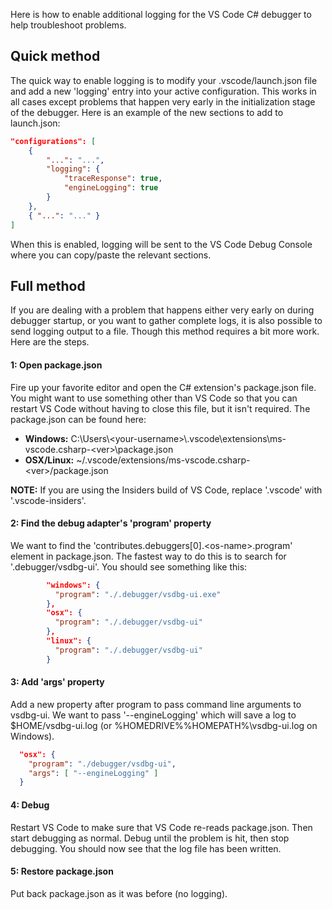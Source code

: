 Here is how to enable additional logging for the VS Code C# debugger to help troubleshoot problems.

## Quick method
The quick way to enable logging is to modify your .vscode/launch.json file and add a new 'logging' entry into your active configuration. This works in all cases except problems that happen very early in the initialization stage of the debugger. Here is an example of the new sections to add to launch.json:

```json
"configurations": [
    {
        "...": "...",
        "logging": {
            "traceResponse": true,
            "engineLogging": true
        }
    },
    { "...": "..." }
]
```

When this is enabled, logging will be sent to the VS Code Debug Console where you can copy/paste the relevant sections.

## Full method
If you are dealing with a problem that happens either very early on during debugger startup, or you want to gather complete logs, it is also possible to send logging output to a file. Though this method requires a bit more work. Here are the steps.

#### 1: Open package.json
Fire up your favorite editor and open the C# extension's package.json file. You might want to use something other than VS Code so that you can restart VS Code without having to close this file, but it isn't required. The package.json can be found here:

* **Windows:** C:\Users\\\<your-username\>\\.vscode\\extensions\\ms-vscode.csharp-\<ver\>\\package.json
* **OSX/Linux:** ~/.vscode/extensions/ms-vscode.csharp-\<ver\>/package.json

**NOTE:** If you are using the Insiders build of VS Code, replace '.vscode' with '.vscode-insiders'.

#### 2: Find the debug adapter's 'program' property
We want to find the 'contributes.debuggers[0].\<os-name\>.program' element in package.json. The fastest way to do this is to search for '.debugger/vsdbg-ui'. You should see something like this:

```json
        "windows": {
          "program": "./.debugger/vsdbg-ui.exe"
        },
        "osx": {
          "program": "./.debugger/vsdbg-ui"
        },
        "linux": {
          "program": "./.debugger/vsdbg-ui"
        }
```

#### 3: Add 'args' property
Add a new property after program to pass command line arguments to vsdbg-ui. We want to pass '--engineLogging' which will save a log to $HOME/vsdbg-ui.log (or %HOMEDRIVE%%HOMEPATH%\vsdbg-ui.log on Windows).

```json
  "osx": {
    "program": "./debugger/vsdbg-ui",
    "args": [ "--engineLogging" ]
  }
```

#### 4: Debug

Restart VS Code to make sure that VS Code re-reads package.json. Then start debugging as normal. Debug until the problem is hit, then stop debugging. You should now see that the log file has been written.

#### 5: Restore package.json

Put back package.json as it was before (no logging).
